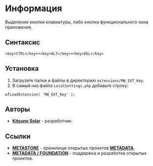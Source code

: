 # Информация

Выделение кнопки клавиатуры, либо кнопки функционального окна приложения.

## Синтаксис

```
<key>CTRL</key>+<key>ALT</key>+<key>DEL</key>
```

## Установка

1. Загрузите папки и файлы в директорию `extensions/MW_EXT_Key`.
2. В самый низ файла `LocalSettings.php` добавьте строку:

```
wfLoadExtension( 'MW_EXT_Key' );
```

## Авторы

- [**Kitsune Solar**](https://kitsune.solar/) - разработчик.

## Ссылки

- [**METASTORE**](https://metastore.pro/) - хранилище открытых проектов [**METADATA**](https://metadata.foundation/).
- [**METADATA / FOUNDATION**](https://metadata.foundation/) - поддержка и разработка открытых проектов.
